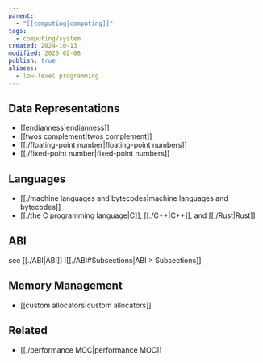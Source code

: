 ```yaml
---
parent:
  - "[[computing|computing]]"
tags:
  - computing/system
created: 2024-10-13
modified: 2025-02-08
publish: true
aliases:
  - low-level programming
---
```

## Data Representations
- [[endianness|endianness]]
- [[twos complement|twos complement]]
- [[./floating-point number|floating-point numbers]]
- [[./fixed-point number|fixed-point numbers]]

## Languages
- [[./machine languages and bytecodes|machine languages and bytecodes]]
- [[./the C programming language|C]], [[./C++|C++]], and [[./Rust|Rust]]

## ABI
see [[./ABI|ABI]]
![[./ABI#Subsections|ABI > Subsections]]

## Memory Management
- [[custom allocators|custom allocators]]

## Related
- [[./performance MOC|performance MOC]]